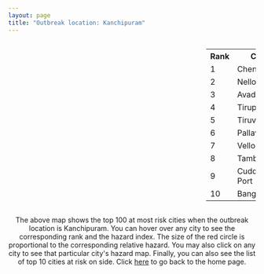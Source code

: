 ```yaml
---
layout: page
title: "Outbreak location: Kanchipuram"
---
```

<div style="width: 100%; overflow: auto;">
<div style="width: 75%; float: left;">
<div id="mapid">
<script src="https://buda-magenta.github.io/hazard_map/load_map.js"></script>

<script>
var marker_outbreak = L.marker([12.836393, 79.705330],{"autoPan": true}).addTo(map); marker_outbreak.bindTooltip("Kanchipuram").openTooltip();

var circle_1 = L.circle([13.083694, 80.270186], {"pane": "markerPane", "color": "red", "fill": true, "fillOpacity": 0.2, "fillRule": "evenodd", "lineCap": "round", "lineJoin": "round", "opacity": 1.0, "radius": 234639, "stroke": true, "weight": 3}).addTo(map);
circle_1.bindTooltip("Chennai<br>rank: 1<br>hazard index: 0.234640")
circle_1.bindPopup('<a href="https://buda-magenta.github.io/hazard_map/Chennai">Chennai</a>')

var circle_2 = L.circle([14.449372, 79.987376], {"pane": "markerPane", "color": "red", "fill": true, "fillOpacity": 0.2, "fillRule": "evenodd", "lineCap": "round", "lineJoin": "round", "opacity": 1.0, "radius": 25326, "stroke": true, "weight": 3}).addTo(map);
circle_2.bindTooltip("Nellore<br>rank: 2<br>hazard index: 0.025326")
circle_2.bindPopup('<a href="https://buda-magenta.github.io/hazard_map/Nellore">Nellore</a>')

var circle_3 = L.circle([13.125476, 80.094090], {"pane": "markerPane", "color": "red", "fill": true, "fillOpacity": 0.2, "fillRule": "evenodd", "lineCap": "round", "lineJoin": "round", "opacity": 1.0, "radius": 17278, "stroke": true, "weight": 3}).addTo(map);
circle_3.bindTooltip("Avadi<br>rank: 3<br>hazard index: 0.017278")
circle_3.bindPopup('<a href="https://buda-magenta.github.io/hazard_map/Avadi">Avadi</a>')

var circle_4 = L.circle([13.631637, 79.423171], {"pane": "markerPane", "color": "red", "fill": true, "fillOpacity": 0.2, "fillRule": "evenodd", "lineCap": "round", "lineJoin": "round", "opacity": 1.0, "radius": 14387, "stroke": true, "weight": 3}).addTo(map);
circle_4.bindTooltip("Tirupati<br>rank: 4<br>hazard index: 0.014388")
circle_4.bindPopup('<a href="https://buda-magenta.github.io/hazard_map/Tirupati">Tirupati</a>')

var circle_5 = L.circle([13.156387, 80.300528], {"pane": "markerPane", "color": "red", "fill": true, "fillOpacity": 0.2, "fillRule": "evenodd", "lineCap": "round", "lineJoin": "round", "opacity": 1.0, "radius": 12433, "stroke": true, "weight": 3}).addTo(map);
circle_5.bindTooltip("Tiruvottiyur<br>rank: 5<br>hazard index: 0.012434")
circle_5.bindPopup('<a href="https://buda-magenta.github.io/hazard_map/Tiruvottiyur">Tiruvottiyur</a>')

var circle_6 = L.circle([12.989816, 80.100987], {"pane": "markerPane", "color": "red", "fill": true, "fillOpacity": 0.2, "fillRule": "evenodd", "lineCap": "round", "lineJoin": "round", "opacity": 1.0, "radius": 10842, "stroke": true, "weight": 3}).addTo(map);
circle_6.bindTooltip("Pallavaram<br>rank: 6<br>hazard index: 0.010842")
circle_6.bindPopup('<a href="https://buda-magenta.github.io/hazard_map/Pallavaram">Pallavaram</a>')

var circle_7 = L.circle([12.794811, 79.000641], {"pane": "markerPane", "color": "red", "fill": true, "fillOpacity": 0.2, "fillRule": "evenodd", "lineCap": "round", "lineJoin": "round", "opacity": 1.0, "radius": 9318, "stroke": true, "weight": 3}).addTo(map);
circle_7.bindTooltip("Vellore<br>rank: 7<br>hazard index: 0.009318")
circle_7.bindPopup('<a href="https://buda-magenta.github.io/hazard_map/Vellore">Vellore</a>')

var circle_8 = L.circle([12.929903, 80.111823], {"pane": "markerPane", "color": "red", "fill": true, "fillOpacity": 0.2, "fillRule": "evenodd", "lineCap": "round", "lineJoin": "round", "opacity": 1.0, "radius": 8862, "stroke": true, "weight": 3}).addTo(map);
circle_8.bindTooltip("Tambaram<br>rank: 8<br>hazard index: 0.008862")
circle_8.bindPopup('<a href="https://buda-magenta.github.io/hazard_map/Tambaram">Tambaram</a>')

var circle_9 = L.circle([11.715950, 79.767053], {"pane": "markerPane", "color": "red", "fill": true, "fillOpacity": 0.2, "fillRule": "evenodd", "lineCap": "round", "lineJoin": "round", "opacity": 1.0, "radius": 8689, "stroke": true, "weight": 3}).addTo(map);
circle_9.bindTooltip("Cuddalore Port<br>rank: 9<br>hazard index: 0.008690")
circle_9.bindPopup('<a href="https://buda-magenta.github.io/hazard_map/Cuddalore_Port">Cuddalore Port</a>')

var circle_10 = L.circle([12.979120, 77.591300], {"pane": "markerPane", "color": "red", "fill": true, "fillOpacity": 0.2, "fillRule": "evenodd", "lineCap": "round", "lineJoin": "round", "opacity": 1.0, "radius": 7614, "stroke": true, "weight": 3}).addTo(map);
circle_10.bindTooltip("Bangalore<br>rank: 10<br>hazard index: 0.007615")
circle_10.bindPopup('<a href="https://buda-magenta.github.io/hazard_map/Bangalore">Bangalore</a>')

var circle_11 = L.circle([10.804973, 78.687030], {"pane": "markerPane", "color": "red", "fill": true, "fillOpacity": 0.2, "fillRule": "evenodd", "lineCap": "round", "lineJoin": "round", "opacity": 1.0, "radius": 5828, "stroke": true, "weight": 3}).addTo(map);
circle_11.bindTooltip("Tiruchirappalli<br>rank: 11<br>hazard index: 0.005829")
circle_11.bindPopup('<a href="https://buda-magenta.github.io/hazard_map/Tiruchirappalli">Tiruchirappalli</a>')

var circle_12 = L.circle([19.075990, 72.877393], {"pane": "markerPane", "color": "red", "fill": true, "fillOpacity": 0.2, "fillRule": "evenodd", "lineCap": "round", "lineJoin": "round", "opacity": 1.0, "radius": 4442, "stroke": true, "weight": 3}).addTo(map);
circle_12.bindTooltip("Mumbai<br>rank: 12<br>hazard index: 0.004443")
circle_12.bindPopup('<a href="https://buda-magenta.github.io/hazard_map/Mumbai">Mumbai</a>')

var circle_13 = L.circle([28.651718, 77.221939], {"pane": "markerPane", "color": "red", "fill": true, "fillOpacity": 0.2, "fillRule": "evenodd", "lineCap": "round", "lineJoin": "round", "opacity": 1.0, "radius": 4419, "stroke": true, "weight": 3}).addTo(map);
circle_13.bindTooltip("Delhi<br>rank: 13<br>hazard index: 0.004419")
circle_13.bindPopup('<a href="https://buda-magenta.github.io/hazard_map/Delhi">Delhi</a>')

var circle_14 = L.circle([11.001812, 76.962843], {"pane": "markerPane", "color": "red", "fill": true, "fillOpacity": 0.2, "fillRule": "evenodd", "lineCap": "round", "lineJoin": "round", "opacity": 1.0, "radius": 4196, "stroke": true, "weight": 3}).addTo(map);
circle_14.bindTooltip("Coimbatore<br>rank: 14<br>hazard index: 0.004197")
circle_14.bindPopup('<a href="https://buda-magenta.github.io/hazard_map/Coimbatore">Coimbatore</a>')

var circle_15 = L.circle([9.926115, 78.114098], {"pane": "markerPane", "color": "red", "fill": true, "fillOpacity": 0.2, "fillRule": "evenodd", "lineCap": "round", "lineJoin": "round", "opacity": 1.0, "radius": 4190, "stroke": true, "weight": 3}).addTo(map);
circle_15.bindTooltip("Madurai<br>rank: 15<br>hazard index: 0.004191")
circle_15.bindPopup('<a href="https://buda-magenta.github.io/hazard_map/Madurai">Madurai</a>')

var circle_16 = L.circle([12.955100, 78.269900], {"pane": "markerPane", "color": "red", "fill": true, "fillOpacity": 0.2, "fillRule": "evenodd", "lineCap": "round", "lineJoin": "round", "opacity": 1.0, "radius": 3928, "stroke": true, "weight": 3}).addTo(map);
circle_16.bindTooltip("Robertson Pet<br>rank: 16<br>hazard index: 0.003928")
circle_16.bindPopup('<a href="https://buda-magenta.github.io/hazard_map/Robertson_Pet">Robertson Pet</a>')

var circle_17 = L.circle([13.573260, 78.479146], {"pane": "markerPane", "color": "red", "fill": true, "fillOpacity": 0.2, "fillRule": "evenodd", "lineCap": "round", "lineJoin": "round", "opacity": 1.0, "radius": 3824, "stroke": true, "weight": 3}).addTo(map);
circle_17.bindTooltip("Madanapalle<br>rank: 17<br>hazard index: 0.003825")
circle_17.bindPopup('<a href="https://buda-magenta.github.io/hazard_map/Madanapalle">Madanapalle</a>')

var circle_18 = L.circle([13.137000, 78.133961], {"pane": "markerPane", "color": "red", "fill": true, "fillOpacity": 0.2, "fillRule": "evenodd", "lineCap": "round", "lineJoin": "round", "opacity": 1.0, "radius": 3719, "stroke": true, "weight": 3}).addTo(map);
circle_18.bindTooltip("Kolar<br>rank: 18<br>hazard index: 0.003720")
circle_18.bindPopup('<a href="https://buda-magenta.github.io/hazard_map/Kolar">Kolar</a>')

var circle_19 = L.circle([11.664300, 78.146000], {"pane": "markerPane", "color": "red", "fill": true, "fillOpacity": 0.2, "fillRule": "evenodd", "lineCap": "round", "lineJoin": "round", "opacity": 1.0, "radius": 3493, "stroke": true, "weight": 3}).addTo(map);
circle_19.bindTooltip("Salem<br>rank: 19<br>hazard index: 0.003494")
circle_19.bindPopup('<a href="https://buda-magenta.github.io/hazard_map/Salem">Salem</a>')

var circle_20 = L.circle([13.160105, 79.155551], {"pane": "markerPane", "color": "red", "fill": true, "fillOpacity": 0.2, "fillRule": "evenodd", "lineCap": "round", "lineJoin": "round", "opacity": 1.0, "radius": 3102, "stroke": true, "weight": 3}).addTo(map);
circle_20.bindTooltip("Chittoor<br>rank: 20<br>hazard index: 0.003102")
circle_20.bindPopup('<a href="https://buda-magenta.github.io/hazard_map/Chittoor">Chittoor</a>')

var circle_21 = L.circle([17.388786, 78.461065], {"pane": "markerPane", "color": "red", "fill": true, "fillOpacity": 0.2, "fillRule": "evenodd", "lineCap": "round", "lineJoin": "round", "opacity": 1.0, "radius": 3092, "stroke": true, "weight": 3}).addTo(map);
circle_21.bindTooltip("Hyderabad<br>rank: 21<br>hazard index: 0.003092")
circle_21.bindPopup('<a href="https://buda-magenta.github.io/hazard_map/Hyderabad">Hyderabad</a>')

var circle_22 = L.circle([12.227213, 79.070156], {"pane": "markerPane", "color": "red", "fill": true, "fillOpacity": 0.2, "fillRule": "evenodd", "lineCap": "round", "lineJoin": "round", "opacity": 1.0, "radius": 2576, "stroke": true, "weight": 3}).addTo(map);
circle_22.bindTooltip("Tiruvannamalai<br>rank: 22<br>hazard index: 0.002576")
circle_22.bindPopup('<a href="https://buda-magenta.github.io/hazard_map/Tiruvannamalai">Tiruvannamalai</a>')

var circle_23 = L.circle([12.792907, 78.699917], {"pane": "markerPane", "color": "red", "fill": true, "fillOpacity": 0.2, "fillRule": "evenodd", "lineCap": "round", "lineJoin": "round", "opacity": 1.0, "radius": 2328, "stroke": true, "weight": 3}).addTo(map);
circle_23.bindTooltip("Ambur<br>rank: 23<br>hazard index: 0.002328")
circle_23.bindPopup('<a href="https://buda-magenta.github.io/hazard_map/Ambur">Ambur</a>')

var circle_24 = L.circle([22.541418, 88.357691], {"pane": "markerPane", "color": "red", "fill": true, "fillOpacity": 0.2, "fillRule": "evenodd", "lineCap": "round", "lineJoin": "round", "opacity": 1.0, "radius": 2315, "stroke": true, "weight": 3}).addTo(map);
circle_24.bindTooltip("Kolkata<br>rank: 24<br>hazard index: 0.002316")
circle_24.bindPopup('<a href="https://buda-magenta.github.io/hazard_map/Kolkata">Kolkata</a>')

var circle_25 = L.circle([16.508759, 80.618510], {"pane": "markerPane", "color": "red", "fill": true, "fillOpacity": 0.2, "fillRule": "evenodd", "lineCap": "round", "lineJoin": "round", "opacity": 1.0, "radius": 1712, "stroke": true, "weight": 3}).addTo(map);
circle_25.bindTooltip("Vijayawada<br>rank: 25<br>hazard index: 0.001712")
circle_25.bindPopup('<a href="https://buda-magenta.github.io/hazard_map/Vijayawada">Vijayawada</a>')

var circle_26 = L.circle([18.521428, 73.854454], {"pane": "markerPane", "color": "red", "fill": true, "fillOpacity": 0.2, "fillRule": "evenodd", "lineCap": "round", "lineJoin": "round", "opacity": 1.0, "radius": 1685, "stroke": true, "weight": 3}).addTo(map);
circle_26.bindTooltip("Pune<br>rank: 26<br>hazard index: 0.001686")
circle_26.bindPopup('<a href="https://buda-magenta.github.io/hazard_map/Pune">Pune</a>')

var circle_27 = L.circle([8.576971, 77.050125], {"pane": "markerPane", "color": "red", "fill": true, "fillOpacity": 0.2, "fillRule": "evenodd", "lineCap": "round", "lineJoin": "round", "opacity": 1.0, "radius": 1112, "stroke": true, "weight": 3}).addTo(map);
circle_27.bindTooltip("Thiruvananthapuram<br>rank: 27<br>hazard index: 0.001112")
circle_27.bindPopup('<a href="https://buda-magenta.github.io/hazard_map/Thiruvananthapuram">Thiruvananthapuram</a>')

var circle_28 = L.circle([11.101781, 77.345192], {"pane": "markerPane", "color": "red", "fill": true, "fillOpacity": 0.2, "fillRule": "evenodd", "lineCap": "round", "lineJoin": "round", "opacity": 1.0, "radius": 1100, "stroke": true, "weight": 3}).addTo(map);
circle_28.bindTooltip("Tiruppur<br>rank: 28<br>hazard index: 0.001100")
circle_28.bindPopup('<a href="https://buda-magenta.github.io/hazard_map/Tiruppur">Tiruppur</a>')

var circle_29 = L.circle([17.723128, 83.301284], {"pane": "markerPane", "color": "red", "fill": true, "fillOpacity": 0.2, "fillRule": "evenodd", "lineCap": "round", "lineJoin": "round", "opacity": 1.0, "radius": 1010, "stroke": true, "weight": 3}).addTo(map);
circle_29.bindTooltip("Visakhapatnam<br>rank: 29<br>hazard index: 0.001010")
circle_29.bindPopup('<a href="https://buda-magenta.github.io/hazard_map/Visakhapatnam">Visakhapatnam</a>')

var circle_30 = L.circle([23.021624, 72.579707], {"pane": "markerPane", "color": "red", "fill": true, "fillOpacity": 0.2, "fillRule": "evenodd", "lineCap": "round", "lineJoin": "round", "opacity": 1.0, "radius": 943, "stroke": true, "weight": 3}).addTo(map);
circle_30.bindTooltip("Ahmedabad<br>rank: 30<br>hazard index: 0.000944")
circle_30.bindPopup('<a href="https://buda-magenta.github.io/hazard_map/Ahmedabad">Ahmedabad</a>')

var circle_31 = L.circle([9.931308, 76.267414], {"pane": "markerPane", "color": "red", "fill": true, "fillOpacity": 0.2, "fillRule": "evenodd", "lineCap": "round", "lineJoin": "round", "opacity": 1.0, "radius": 881, "stroke": true, "weight": 3}).addTo(map);
circle_31.bindTooltip("Kochi<br>rank: 31<br>hazard index: 0.000881")
circle_31.bindPopup('<a href="https://buda-magenta.github.io/hazard_map/Kochi">Kochi</a>')

var circle_32 = L.circle([14.475294, 78.821686], {"pane": "markerPane", "color": "red", "fill": true, "fillOpacity": 0.2, "fillRule": "evenodd", "lineCap": "round", "lineJoin": "round", "opacity": 1.0, "radius": 850, "stroke": true, "weight": 3}).addTo(map);
circle_32.bindTooltip("Kadapa<br>rank: 32<br>hazard index: 0.000851")
circle_32.bindPopup('<a href="https://buda-magenta.github.io/hazard_map/Kadapa">Kadapa</a>')

var circle_33 = L.circle([11.664535, 92.739045], {"pane": "markerPane", "color": "red", "fill": true, "fillOpacity": 0.2, "fillRule": "evenodd", "lineCap": "round", "lineJoin": "round", "opacity": 1.0, "radius": 827, "stroke": true, "weight": 3}).addTo(map);
circle_33.bindTooltip("Port Blair<br>rank: 33<br>hazard index: 0.000827")
circle_33.bindPopup('<a href="https://buda-magenta.github.io/hazard_map/Port_Blair">Port Blair</a>')

var circle_34 = L.circle([10.915649, 79.806949], {"pane": "markerPane", "color": "red", "fill": true, "fillOpacity": 0.2, "fillRule": "evenodd", "lineCap": "round", "lineJoin": "round", "opacity": 1.0, "radius": 825, "stroke": true, "weight": 3}).addTo(map);
circle_34.bindTooltip("Pondicherry<br>rank: 34<br>hazard index: 0.000826")
circle_34.bindPopup('<a href="https://buda-magenta.github.io/hazard_map/Pondicherry">Pondicherry</a>')

var circle_35 = L.circle([10.786027, 79.138150], {"pane": "markerPane", "color": "red", "fill": true, "fillOpacity": 0.2, "fillRule": "evenodd", "lineCap": "round", "lineJoin": "round", "opacity": 1.0, "radius": 824, "stroke": true, "weight": 3}).addTo(map);
circle_35.bindTooltip("Thanjavur<br>rank: 35<br>hazard index: 0.000825")
circle_35.bindPopup('<a href="https://buda-magenta.github.io/hazard_map/Thanjavur">Thanjavur</a>')

var circle_36 = L.circle([10.330330, 78.067398], {"pane": "markerPane", "color": "red", "fill": true, "fillOpacity": 0.2, "fillRule": "evenodd", "lineCap": "round", "lineJoin": "round", "opacity": 1.0, "radius": 702, "stroke": true, "weight": 3}).addTo(map);
circle_36.bindTooltip("Dindigul<br>rank: 36<br>hazard index: 0.000702")
circle_36.bindPopup('<a href="https://buda-magenta.github.io/hazard_map/Dindigul">Dindigul</a>')

var circle_37 = L.circle([10.805628, 79.824660], {"pane": "markerPane", "color": "red", "fill": true, "fillOpacity": 0.2, "fillRule": "evenodd", "lineCap": "round", "lineJoin": "round", "opacity": 1.0, "radius": 635, "stroke": true, "weight": 3}).addTo(map);
circle_37.bindTooltip("Nagapattinam<br>rank: 37<br>hazard index: 0.000636")
circle_37.bindPopup('<a href="https://buda-magenta.github.io/hazard_map/Nagapattinam">Nagapattinam</a>')

var circle_38 = L.circle([20.266777, 85.843559], {"pane": "markerPane", "color": "red", "fill": true, "fillOpacity": 0.2, "fillRule": "evenodd", "lineCap": "round", "lineJoin": "round", "opacity": 1.0, "radius": 613, "stroke": true, "weight": 3}).addTo(map);
circle_38.bindTooltip("Bhubaneswar<br>rank: 38<br>hazard index: 0.000613")
circle_38.bindPopup('<a href="https://buda-magenta.github.io/hazard_map/Bhubaneswar">Bhubaneswar</a>')

var circle_39 = L.circle([8.701220, 77.579269], {"pane": "markerPane", "color": "red", "fill": true, "fillOpacity": 0.2, "fillRule": "evenodd", "lineCap": "round", "lineJoin": "round", "opacity": 1.0, "radius": 612, "stroke": true, "weight": 3}).addTo(map);
circle_39.bindTooltip("Tirunelveli<br>rank: 39<br>hazard index: 0.000613")
circle_39.bindPopup('<a href="https://buda-magenta.github.io/hazard_map/Tirunelveli">Tirunelveli</a>')

var circle_40 = L.circle([25.531031, 78.652689], {"pane": "markerPane", "color": "red", "fill": true, "fillOpacity": 0.2, "fillRule": "evenodd", "lineCap": "round", "lineJoin": "round", "opacity": 1.0, "radius": 532, "stroke": true, "weight": 3}).addTo(map);
circle_40.bindTooltip("Jhansi<br>rank: 40<br>hazard index: 0.000532")
circle_40.bindPopup('<a href="https://buda-magenta.github.io/hazard_map/Jhansi">Jhansi</a>')

var circle_41 = L.circle([11.369204, 77.676627], {"pane": "markerPane", "color": "red", "fill": true, "fillOpacity": 0.2, "fillRule": "evenodd", "lineCap": "round", "lineJoin": "round", "opacity": 1.0, "radius": 514, "stroke": true, "weight": 3}).addTo(map);
circle_41.bindTooltip("Erode<br>rank: 41<br>hazard index: 0.000514")
circle_41.bindPopup('<a href="https://buda-magenta.github.io/hazard_map/Erode">Erode</a>')

var circle_42 = L.circle([21.149813, 79.082056], {"pane": "markerPane", "color": "red", "fill": true, "fillOpacity": 0.2, "fillRule": "evenodd", "lineCap": "round", "lineJoin": "round", "opacity": 1.0, "radius": 457, "stroke": true, "weight": 3}).addTo(map);
circle_42.bindTooltip("Nagpur<br>rank: 42<br>hazard index: 0.000457")
circle_42.bindPopup('<a href="https://buda-magenta.github.io/hazard_map/Nagpur">Nagpur</a>')

var circle_43 = L.circle([26.180598, 91.753943], {"pane": "markerPane", "color": "red", "fill": true, "fillOpacity": 0.2, "fillRule": "evenodd", "lineCap": "round", "lineJoin": "round", "opacity": 1.0, "radius": 434, "stroke": true, "weight": 3}).addTo(map);
circle_43.bindTooltip("Guwahati<br>rank: 43<br>hazard index: 0.000435")
circle_43.bindPopup('<a href="https://buda-magenta.github.io/hazard_map/Guwahati">Guwahati</a>')

var circle_44 = L.circle([12.869810, 74.843008], {"pane": "markerPane", "color": "red", "fill": true, "fillOpacity": 0.2, "fillRule": "evenodd", "lineCap": "round", "lineJoin": "round", "opacity": 1.0, "radius": 417, "stroke": true, "weight": 3}).addTo(map);
circle_44.bindTooltip("Mangalore<br>rank: 44<br>hazard index: 0.000418")
circle_44.bindPopup('<a href="https://buda-magenta.github.io/hazard_map/Mangalore">Mangalore</a>')

var circle_45 = L.circle([16.291519, 80.454159], {"pane": "markerPane", "color": "red", "fill": true, "fillOpacity": 0.2, "fillRule": "evenodd", "lineCap": "round", "lineJoin": "round", "opacity": 1.0, "radius": 406, "stroke": true, "weight": 3}).addTo(map);
circle_45.bindTooltip("Guntur<br>rank: 45<br>hazard index: 0.000407")
circle_45.bindPopup('<a href="https://buda-magenta.github.io/hazard_map/Guntur">Guntur</a>')

var circle_46 = L.circle([10.964555, 79.371730], {"pane": "markerPane", "color": "red", "fill": true, "fillOpacity": 0.2, "fillRule": "evenodd", "lineCap": "round", "lineJoin": "round", "opacity": 1.0, "radius": 403, "stroke": true, "weight": 3}).addTo(map);
circle_46.bindTooltip("Kumbakonam<br>rank: 46<br>hazard index: 0.000404")
circle_46.bindPopup('<a href="https://buda-magenta.github.io/hazard_map/Kumbakonam">Kumbakonam</a>')

var circle_47 = L.circle([11.258608, 75.778874], {"pane": "markerPane", "color": "red", "fill": true, "fillOpacity": 0.2, "fillRule": "evenodd", "lineCap": "round", "lineJoin": "round", "opacity": 1.0, "radius": 394, "stroke": true, "weight": 3}).addTo(map);
circle_47.bindTooltip("Kozhikode<br>rank: 47<br>hazard index: 0.000395")
circle_47.bindPopup('<a href="https://buda-magenta.github.io/hazard_map/Kozhikode">Kozhikode</a>')

var circle_48 = L.circle([8.887951, 76.595501], {"pane": "markerPane", "color": "red", "fill": true, "fillOpacity": 0.2, "fillRule": "evenodd", "lineCap": "round", "lineJoin": "round", "opacity": 1.0, "radius": 377, "stroke": true, "weight": 3}).addTo(map);
circle_48.bindTooltip("Kollam<br>rank: 48<br>hazard index: 0.000378")
circle_48.bindPopup('<a href="https://buda-magenta.github.io/hazard_map/Kollam">Kollam</a>')

var circle_49 = L.circle([10.525626, 76.213254], {"pane": "markerPane", "color": "red", "fill": true, "fillOpacity": 0.2, "fillRule": "evenodd", "lineCap": "round", "lineJoin": "round", "opacity": 1.0, "radius": 377, "stroke": true, "weight": 3}).addTo(map);
circle_49.bindTooltip("Thrissur<br>rank: 49<br>hazard index: 0.000377")
circle_49.bindPopup('<a href="https://buda-magenta.github.io/hazard_map/Thrissur">Thrissur</a>')

var circle_50 = L.circle([15.507555, 80.060800], {"pane": "markerPane", "color": "red", "fill": true, "fillOpacity": 0.2, "fillRule": "evenodd", "lineCap": "round", "lineJoin": "round", "opacity": 1.0, "radius": 375, "stroke": true, "weight": 3}).addTo(map);
circle_50.bindTooltip("Ongole<br>rank: 50<br>hazard index: 0.000376")
circle_50.bindPopup('<a href="https://buda-magenta.github.io/hazard_map/Ongole">Ongole</a>')

var circle_51 = L.circle([15.398403, 73.812918], {"pane": "markerPane", "color": "red", "fill": true, "fillOpacity": 0.2, "fillRule": "evenodd", "lineCap": "round", "lineJoin": "round", "opacity": 1.0, "radius": 375, "stroke": true, "weight": 3}).addTo(map);
circle_51.bindTooltip("Vasco Da Gama<br>rank: 51<br>hazard index: 0.000375")
circle_51.bindPopup('<a href="https://buda-magenta.github.io/hazard_map/Vasco_Da_Gama">Vasco Da Gama</a>')

var circle_52 = L.circle([12.305183, 76.655361], {"pane": "markerPane", "color": "red", "fill": true, "fillOpacity": 0.2, "fillRule": "evenodd", "lineCap": "round", "lineJoin": "round", "opacity": 1.0, "radius": 357, "stroke": true, "weight": 3}).addTo(map);
circle_52.bindTooltip("Mysore<br>rank: 52<br>hazard index: 0.000358")
circle_52.bindPopup('<a href="https://buda-magenta.github.io/hazard_map/Mysore">Mysore</a>')

var circle_53 = L.circle([26.915458, 75.818982], {"pane": "markerPane", "color": "red", "fill": true, "fillOpacity": 0.2, "fillRule": "evenodd", "lineCap": "round", "lineJoin": "round", "opacity": 1.0, "radius": 350, "stroke": true, "weight": 3}).addTo(map);
circle_53.bindTooltip("Jaipur<br>rank: 53<br>hazard index: 0.000351")
circle_53.bindPopup('<a href="https://buda-magenta.github.io/hazard_map/Jaipur">Jaipur</a>')

var circle_54 = L.circle([17.005045, 81.780473], {"pane": "markerPane", "color": "red", "fill": true, "fillOpacity": 0.2, "fillRule": "evenodd", "lineCap": "round", "lineJoin": "round", "opacity": 1.0, "radius": 322, "stroke": true, "weight": 3}).addTo(map);
circle_54.bindTooltip("Rajahmundry<br>rank: 54<br>hazard index: 0.000322")
circle_54.bindPopup('<a href="https://buda-magenta.github.io/hazard_map/Rajahmundry">Rajahmundry</a>')

var circle_55 = L.circle([8.188047, 77.429049], {"pane": "markerPane", "color": "red", "fill": true, "fillOpacity": 0.2, "fillRule": "evenodd", "lineCap": "round", "lineJoin": "round", "opacity": 1.0, "radius": 284, "stroke": true, "weight": 3}).addTo(map);
circle_55.bindTooltip("Nagercoil<br>rank: 55<br>hazard index: 0.000285")
circle_55.bindPopup('<a href="https://buda-magenta.github.io/hazard_map/Nagercoil">Nagercoil</a>')

var circle_56 = L.circle([14.422347, 77.720069], {"pane": "markerPane", "color": "red", "fill": true, "fillOpacity": 0.2, "fillRule": "evenodd", "lineCap": "round", "lineJoin": "round", "opacity": 1.0, "radius": 273, "stroke": true, "weight": 3}).addTo(map);
circle_56.bindTooltip("Dharmavaram<br>rank: 56<br>hazard index: 0.000273")
circle_56.bindPopup('<a href="https://buda-magenta.github.io/hazard_map/Dharmavaram">Dharmavaram</a>')

var circle_57 = L.circle([10.787898, 76.474087], {"pane": "markerPane", "color": "red", "fill": true, "fillOpacity": 0.2, "fillRule": "evenodd", "lineCap": "round", "lineJoin": "round", "opacity": 1.0, "radius": 265, "stroke": true, "weight": 3}).addTo(map);
circle_57.bindTooltip("Palakkad<br>rank: 57<br>hazard index: 0.000265")
circle_57.bindPopup('<a href="https://buda-magenta.github.io/hazard_map/Palakkad">Palakkad</a>')

var circle_58 = L.circle([19.194329, 72.970178], {"pane": "markerPane", "color": "red", "fill": true, "fillOpacity": 0.2, "fillRule": "evenodd", "lineCap": "round", "lineJoin": "round", "opacity": 1.0, "radius": 248, "stroke": true, "weight": 3}).addTo(map);
circle_58.bindTooltip("Thane<br>rank: 58<br>hazard index: 0.000248")
circle_58.bindPopup('<a href="https://buda-magenta.github.io/hazard_map/Thane">Thane</a>')

var circle_59 = L.circle([8.805260, 78.145274], {"pane": "markerPane", "color": "red", "fill": true, "fillOpacity": 0.2, "fillRule": "evenodd", "lineCap": "round", "lineJoin": "round", "opacity": 1.0, "radius": 237, "stroke": true, "weight": 3}).addTo(map);
circle_59.bindTooltip("Thoothukudi<br>rank: 59<br>hazard index: 0.000237")
circle_59.bindPopup('<a href="https://buda-magenta.github.io/hazard_map/Thoothukudi">Thoothukudi</a>')

var circle_60 = L.circle([10.500000, 78.833333], {"pane": "markerPane", "color": "red", "fill": true, "fillOpacity": 0.2, "fillRule": "evenodd", "lineCap": "round", "lineJoin": "round", "opacity": 1.0, "radius": 222, "stroke": true, "weight": 3}).addTo(map);
circle_60.bindTooltip("Pudukkottai<br>rank: 60<br>hazard index: 0.000222")
circle_60.bindPopup('<a href="https://buda-magenta.github.io/hazard_map/Pudukkottai">Pudukkottai</a>')

var circle_61 = L.circle([23.258486, 77.401989], {"pane": "markerPane", "color": "red", "fill": true, "fillOpacity": 0.2, "fillRule": "evenodd", "lineCap": "round", "lineJoin": "round", "opacity": 1.0, "radius": 219, "stroke": true, "weight": 3}).addTo(map);
circle_61.bindTooltip("Bhopal<br>rank: 61<br>hazard index: 0.000219")
circle_61.bindPopup('<a href="https://buda-magenta.github.io/hazard_map/Bhopal">Bhopal</a>')

var circle_62 = L.circle([21.170200, 72.831100], {"pane": "markerPane", "color": "red", "fill": true, "fillOpacity": 0.2, "fillRule": "evenodd", "lineCap": "round", "lineJoin": "round", "opacity": 1.0, "radius": 216, "stroke": true, "weight": 3}).addTo(map);
circle_62.bindTooltip("Surat<br>rank: 62<br>hazard index: 0.000217")
circle_62.bindPopup('<a href="https://buda-magenta.github.io/hazard_map/Surat">Surat</a>')

var circle_63 = L.circle([10.044512, 78.743363], {"pane": "markerPane", "color": "red", "fill": true, "fillOpacity": 0.2, "fillRule": "evenodd", "lineCap": "round", "lineJoin": "round", "opacity": 1.0, "radius": 202, "stroke": true, "weight": 3}).addTo(map);
circle_63.bindTooltip("Karaikkudi<br>rank: 63<br>hazard index: 0.000203")
circle_63.bindPopup('<a href="https://buda-magenta.github.io/hazard_map/Karaikkudi">Karaikkudi</a>')

var circle_64 = L.circle([13.340077, 77.100621], {"pane": "markerPane", "color": "red", "fill": true, "fillOpacity": 0.2, "fillRule": "evenodd", "lineCap": "round", "lineJoin": "round", "opacity": 1.0, "radius": 194, "stroke": true, "weight": 3}).addTo(map);
circle_64.bindTooltip("Tumkur<br>rank: 64<br>hazard index: 0.000195")
circle_64.bindPopup('<a href="https://buda-magenta.github.io/hazard_map/Tumkur">Tumkur</a>')

var circle_65 = L.circle([15.475377, 78.478558], {"pane": "markerPane", "color": "red", "fill": true, "fillOpacity": 0.2, "fillRule": "evenodd", "lineCap": "round", "lineJoin": "round", "opacity": 1.0, "radius": 187, "stroke": true, "weight": 3}).addTo(map);
circle_65.bindTooltip("Nandyal<br>rank: 65<br>hazard index: 0.000187")
circle_65.bindPopup('<a href="https://buda-magenta.github.io/hazard_map/Nandyal">Nandyal</a>')

var circle_66 = L.circle([16.237773, 80.646422], {"pane": "markerPane", "color": "red", "fill": true, "fillOpacity": 0.2, "fillRule": "evenodd", "lineCap": "round", "lineJoin": "round", "opacity": 1.0, "radius": 185, "stroke": true, "weight": 3}).addTo(map);
circle_66.bindTooltip("Tenali<br>rank: 66<br>hazard index: 0.000186")
circle_66.bindPopup('<a href="https://buda-magenta.github.io/hazard_map/Tenali">Tenali</a>')

var circle_67 = L.circle([16.094950, 80.165878], {"pane": "markerPane", "color": "red", "fill": true, "fillOpacity": 0.2, "fillRule": "evenodd", "lineCap": "round", "lineJoin": "round", "opacity": 1.0, "radius": 181, "stroke": true, "weight": 3}).addTo(map);
circle_67.bindTooltip("Chilakaluripet<br>rank: 67<br>hazard index: 0.000182")
circle_67.bindPopup('<a href="https://buda-magenta.github.io/hazard_map/Chilakaluripet">Chilakaluripet</a>')

var circle_68 = L.circle([16.943739, 82.235061], {"pane": "markerPane", "color": "red", "fill": true, "fillOpacity": 0.2, "fillRule": "evenodd", "lineCap": "round", "lineJoin": "round", "opacity": 1.0, "radius": 179, "stroke": true, "weight": 3}).addTo(map);
circle_68.bindTooltip("Kakinada<br>rank: 68<br>hazard index: 0.000180")
circle_68.bindPopup('<a href="https://buda-magenta.github.io/hazard_map/Kakinada">Kakinada</a>')

var circle_69 = L.circle([17.980609, 79.598212], {"pane": "markerPane", "color": "red", "fill": true, "fillOpacity": 0.2, "fillRule": "evenodd", "lineCap": "round", "lineJoin": "round", "opacity": 1.0, "radius": 166, "stroke": true, "weight": 3}).addTo(map);
circle_69.bindTooltip("Warangal<br>rank: 69<br>hazard index: 0.000166")
circle_69.bindPopup('<a href="https://buda-magenta.github.io/hazard_map/Warangal">Warangal</a>')

var circle_70 = L.circle([22.720362, 75.868200], {"pane": "markerPane", "color": "red", "fill": true, "fillOpacity": 0.2, "fillRule": "evenodd", "lineCap": "round", "lineJoin": "round", "opacity": 1.0, "radius": 154, "stroke": true, "weight": 3}).addTo(map);
circle_70.bindTooltip("Indore<br>rank: 70<br>hazard index: 0.000155")
circle_70.bindPopup('<a href="https://buda-magenta.github.io/hazard_map/Indore">Indore</a>')

var circle_71 = L.circle([14.752266, 78.548552], {"pane": "markerPane", "color": "red", "fill": true, "fillOpacity": 0.2, "fillRule": "evenodd", "lineCap": "round", "lineJoin": "round", "opacity": 1.0, "radius": 154, "stroke": true, "weight": 3}).addTo(map);
circle_71.bindTooltip("Proddatur<br>rank: 71<br>hazard index: 0.000154")
circle_71.bindPopup('<a href="https://buda-magenta.github.io/hazard_map/Proddatur">Proddatur</a>')

var circle_72 = L.circle([26.838100, 80.934600], {"pane": "markerPane", "color": "red", "fill": true, "fillOpacity": 0.2, "fillRule": "evenodd", "lineCap": "round", "lineJoin": "round", "opacity": 1.0, "radius": 151, "stroke": true, "weight": 3}).addTo(map);
circle_72.bindTooltip("Lucknow<br>rank: 72<br>hazard index: 0.000152")
circle_72.bindPopup('<a href="https://buda-magenta.github.io/hazard_map/Lucknow">Lucknow</a>')

var circle_73 = L.circle([9.403158, 77.518264], {"pane": "markerPane", "color": "red", "fill": true, "fillOpacity": 0.2, "fillRule": "evenodd", "lineCap": "round", "lineJoin": "round", "opacity": 1.0, "radius": 140, "stroke": true, "weight": 3}).addTo(map);
circle_73.bindTooltip("Rajapalayam<br>rank: 73<br>hazard index: 0.000141")
circle_73.bindPopup('<a href="https://buda-magenta.github.io/hazard_map/Rajapalayam">Rajapalayam</a>')

var circle_74 = L.circle([20.468600, 85.879200], {"pane": "markerPane", "color": "red", "fill": true, "fillOpacity": 0.2, "fillRule": "evenodd", "lineCap": "round", "lineJoin": "round", "opacity": 1.0, "radius": 136, "stroke": true, "weight": 3}).addTo(map);
circle_74.bindTooltip("Cuttack<br>rank: 74<br>hazard index: 0.000137")
circle_74.bindPopup('<a href="https://buda-magenta.github.io/hazard_map/Cuttack">Cuttack</a>')

var circle_75 = L.circle([9.500665, 76.412414], {"pane": "markerPane", "color": "red", "fill": true, "fillOpacity": 0.2, "fillRule": "evenodd", "lineCap": "round", "lineJoin": "round", "opacity": 1.0, "radius": 136, "stroke": true, "weight": 3}).addTo(map);
circle_75.bindTooltip("Alappuzha<br>rank: 75<br>hazard index: 0.000136")
circle_75.bindPopup('<a href="https://buda-magenta.github.io/hazard_map/Alappuzha">Alappuzha</a>')

var circle_76 = L.circle([25.609324, 85.123525], {"pane": "markerPane", "color": "red", "fill": true, "fillOpacity": 0.2, "fillRule": "evenodd", "lineCap": "round", "lineJoin": "round", "opacity": 1.0, "radius": 123, "stroke": true, "weight": 3}).addTo(map);
circle_76.bindTooltip("Patna<br>rank: 76<br>hazard index: 0.000124")
circle_76.bindPopup('<a href="https://buda-magenta.github.io/hazard_map/Patna">Patna</a>')

var circle_77 = L.circle([17.849907, 75.276320], {"pane": "markerPane", "color": "red", "fill": true, "fillOpacity": 0.2, "fillRule": "evenodd", "lineCap": "round", "lineJoin": "round", "opacity": 1.0, "radius": 118, "stroke": true, "weight": 3}).addTo(map);
circle_77.bindTooltip("Solapur<br>rank: 77<br>hazard index: 0.000118")
circle_77.bindPopup('<a href="https://buda-magenta.github.io/hazard_map/Solapur">Solapur</a>')

var circle_78 = L.circle([16.676135, 81.170868], {"pane": "markerPane", "color": "red", "fill": true, "fillOpacity": 0.2, "fillRule": "evenodd", "lineCap": "round", "lineJoin": "round", "opacity": 1.0, "radius": 113, "stroke": true, "weight": 3}).addTo(map);
circle_78.bindTooltip("Eluru<br>rank: 78<br>hazard index: 0.000114")
circle_78.bindPopup('<a href="https://buda-magenta.github.io/hazard_map/Eluru">Eluru</a>')

var circle_79 = L.circle([27.175255, 78.009816], {"pane": "markerPane", "color": "red", "fill": true, "fillOpacity": 0.2, "fillRule": "evenodd", "lineCap": "round", "lineJoin": "round", "opacity": 1.0, "radius": 109, "stroke": true, "weight": 3}).addTo(map);
circle_79.bindTooltip("Agra<br>rank: 79<br>hazard index: 0.000110")
circle_79.bindPopup('<a href="https://buda-magenta.github.io/hazard_map/Agra">Agra</a>')

var circle_80 = L.circle([25.335649, 83.007629], {"pane": "markerPane", "color": "red", "fill": true, "fillOpacity": 0.2, "fillRule": "evenodd", "lineCap": "round", "lineJoin": "round", "opacity": 1.0, "radius": 98, "stroke": true, "weight": 3}).addTo(map);
circle_80.bindTooltip("Varanasi<br>rank: 80<br>hazard index: 0.000099")
circle_80.bindPopup('<a href="https://buda-magenta.github.io/hazard_map/Varanasi">Varanasi</a>')

var circle_81 = L.circle([16.432998, 80.993715], {"pane": "markerPane", "color": "red", "fill": true, "fillOpacity": 0.2, "fillRule": "evenodd", "lineCap": "round", "lineJoin": "round", "opacity": 1.0, "radius": 96, "stroke": true, "weight": 3}).addTo(map);
circle_81.bindTooltip("Gudivada<br>rank: 81<br>hazard index: 0.000097")
circle_81.bindPopup('<a href="https://buda-magenta.github.io/hazard_map/Gudivada">Gudivada</a>')

var circle_82 = L.circle([14.654623, 77.556260], {"pane": "markerPane", "color": "red", "fill": true, "fillOpacity": 0.2, "fillRule": "evenodd", "lineCap": "round", "lineJoin": "round", "opacity": 1.0, "radius": 96, "stroke": true, "weight": 3}).addTo(map);
circle_82.bindTooltip("Anantapur<br>rank: 82<br>hazard index: 0.000097")
circle_82.bindPopup('<a href="https://buda-magenta.github.io/hazard_map/Anantapur">Anantapur</a>')

var circle_83 = L.circle([23.831238, 91.282382], {"pane": "markerPane", "color": "red", "fill": true, "fillOpacity": 0.2, "fillRule": "evenodd", "lineCap": "round", "lineJoin": "round", "opacity": 1.0, "radius": 91, "stroke": true, "weight": 3}).addTo(map);
circle_83.bindTooltip("Agartala<br>rank: 83<br>hazard index: 0.000091")
circle_83.bindPopup('<a href="https://buda-magenta.github.io/hazard_map/Agartala">Agartala</a>')

var circle_84 = L.circle([22.297314, 73.194257], {"pane": "markerPane", "color": "red", "fill": true, "fillOpacity": 0.2, "fillRule": "evenodd", "lineCap": "round", "lineJoin": "round", "opacity": 1.0, "radius": 85, "stroke": true, "weight": 3}).addTo(map);
circle_84.bindTooltip("Vadodara<br>rank: 84<br>hazard index: 0.000085")
circle_84.bindPopup('<a href="https://buda-magenta.github.io/hazard_map/Vadodara">Vadodara</a>')

var circle_85 = L.circle([26.460914, 80.321759], {"pane": "markerPane", "color": "red", "fill": true, "fillOpacity": 0.2, "fillRule": "evenodd", "lineCap": "round", "lineJoin": "round", "opacity": 1.0, "radius": 84, "stroke": true, "weight": 3}).addTo(map);
circle_85.bindTooltip("Kanpur<br>rank: 85<br>hazard index: 0.000084")
circle_85.bindPopup('<a href="https://buda-magenta.github.io/hazard_map/Kanpur">Kanpur</a>')

var circle_86 = L.circle([10.346837, 78.654771], {"pane": "markerPane", "color": "red", "fill": true, "fillOpacity": 0.2, "fillRule": "evenodd", "lineCap": "round", "lineJoin": "round", "opacity": 1.0, "radius": 79, "stroke": true, "weight": 3}).addTo(map);
circle_86.bindTooltip("Neiveli<br>rank: 86<br>hazard index: 0.000079")
circle_86.bindPopup('<a href="https://buda-magenta.github.io/hazard_map/Neiveli">Neiveli</a>')

var circle_87 = L.circle([26.203725, 78.157363], {"pane": "markerPane", "color": "red", "fill": true, "fillOpacity": 0.2, "fillRule": "evenodd", "lineCap": "round", "lineJoin": "round", "opacity": 1.0, "radius": 78, "stroke": true, "weight": 3}).addTo(map);
circle_87.bindTooltip("Gwalior<br>rank: 87<br>hazard index: 0.000079")
circle_87.bindPopup('<a href="https://buda-magenta.github.io/hazard_map/Gwalior">Gwalior</a>')

var circle_88 = L.circle([24.578721, 73.686257], {"pane": "markerPane", "color": "red", "fill": true, "fillOpacity": 0.2, "fillRule": "evenodd", "lineCap": "round", "lineJoin": "round", "opacity": 1.0, "radius": 76, "stroke": true, "weight": 3}).addTo(map);
circle_88.bindTooltip("Udaipur<br>rank: 88<br>hazard index: 0.000077")
circle_88.bindPopup('<a href="https://buda-magenta.github.io/hazard_map/Udaipur">Udaipur</a>')

var circle_89 = L.circle([23.795281, 86.430964], {"pane": "markerPane", "color": "red", "fill": true, "fillOpacity": 0.2, "fillRule": "evenodd", "lineCap": "round", "lineJoin": "round", "opacity": 1.0, "radius": 76, "stroke": true, "weight": 3}).addTo(map);
circle_89.bindTooltip("Dhanbad<br>rank: 89<br>hazard index: 0.000076")
circle_89.bindPopup('<a href="https://buda-magenta.github.io/hazard_map/Dhanbad">Dhanbad</a>')

var circle_90 = L.circle([16.238924, 80.047288], {"pane": "markerPane", "color": "red", "fill": true, "fillOpacity": 0.2, "fillRule": "evenodd", "lineCap": "round", "lineJoin": "round", "opacity": 1.0, "radius": 75, "stroke": true, "weight": 3}).addTo(map);
circle_90.bindTooltip("Narasaraopet<br>rank: 90<br>hazard index: 0.000075")
circle_90.bindPopup('<a href="https://buda-magenta.github.io/hazard_map/Narasaraopet">Narasaraopet</a>')

var circle_91 = L.circle([23.370035, 85.325013], {"pane": "markerPane", "color": "red", "fill": true, "fillOpacity": 0.2, "fillRule": "evenodd", "lineCap": "round", "lineJoin": "round", "opacity": 1.0, "radius": 72, "stroke": true, "weight": 3}).addTo(map);
circle_91.bindTooltip("Ranchi<br>rank: 91<br>hazard index: 0.000072")
circle_91.bindPopup('<a href="https://buda-magenta.github.io/hazard_map/Ranchi">Ranchi</a>')

var circle_92 = L.circle([16.181939, 81.135130], {"pane": "markerPane", "color": "red", "fill": true, "fillOpacity": 0.2, "fillRule": "evenodd", "lineCap": "round", "lineJoin": "round", "opacity": 1.0, "radius": 71, "stroke": true, "weight": 3}).addTo(map);
circle_92.bindTooltip("Machilipatnam<br>rank: 92<br>hazard index: 0.000072")
circle_92.bindPopup('<a href="https://buda-magenta.github.io/hazard_map/Machilipatnam">Machilipatnam</a>')

var circle_93 = L.circle([19.807608, 85.825254], {"pane": "markerPane", "color": "red", "fill": true, "fillOpacity": 0.2, "fillRule": "evenodd", "lineCap": "round", "lineJoin": "round", "opacity": 1.0, "radius": 70, "stroke": true, "weight": 3}).addTo(map);
circle_93.bindTooltip("Puri<br>rank: 93<br>hazard index: 0.000071")
circle_93.bindPopup('<a href="https://buda-magenta.github.io/hazard_map/Puri">Puri</a>')

var circle_94 = L.circle([15.143395, 76.919388], {"pane": "markerPane", "color": "red", "fill": true, "fillOpacity": 0.2, "fillRule": "evenodd", "lineCap": "round", "lineJoin": "round", "opacity": 1.0, "radius": 69, "stroke": true, "weight": 3}).addTo(map);
circle_94.bindTooltip("Bellary<br>rank: 94<br>hazard index: 0.000070")
circle_94.bindPopup('<a href="https://buda-magenta.github.io/hazard_map/Bellary">Bellary</a>')

var circle_95 = L.circle([15.351838, 75.137985], {"pane": "markerPane", "color": "red", "fill": true, "fillOpacity": 0.2, "fillRule": "evenodd", "lineCap": "round", "lineJoin": "round", "opacity": 1.0, "radius": 68, "stroke": true, "weight": 3}).addTo(map);
circle_95.bindTooltip("Hubli<br>rank: 95<br>hazard index: 0.000069")
circle_95.bindPopup('<a href="https://buda-magenta.github.io/hazard_map/Hubli">Hubli</a>')

var circle_96 = L.circle([22.591260, 88.390964], {"pane": "markerPane", "color": "red", "fill": true, "fillOpacity": 0.2, "fillRule": "evenodd", "lineCap": "round", "lineJoin": "round", "opacity": 1.0, "radius": 67, "stroke": true, "weight": 3}).addTo(map);
circle_96.bindTooltip("Bidhan Nagar<br>rank: 96<br>hazard index: 0.000068")
circle_96.bindPopup('<a href="https://buda-magenta.github.io/hazard_map/Bidhan_Nagar">Bidhan Nagar</a>')

var circle_97 = L.circle([18.627929, 73.800983], {"pane": "markerPane", "color": "red", "fill": true, "fillOpacity": 0.2, "fillRule": "evenodd", "lineCap": "round", "lineJoin": "round", "opacity": 1.0, "radius": 66, "stroke": true, "weight": 3}).addTo(map);
circle_97.bindTooltip("Pimpri Chinchwad<br>rank: 97<br>hazard index: 0.000067")
circle_97.bindPopup('<a href="https://buda-magenta.github.io/hazard_map/Pimpri_Chinchwad">Pimpri Chinchwad</a>')

var circle_98 = L.circle([12.732884, 77.830948], {"pane": "markerPane", "color": "red", "fill": true, "fillOpacity": 0.2, "fillRule": "evenodd", "lineCap": "round", "lineJoin": "round", "opacity": 1.0, "radius": 64, "stroke": true, "weight": 3}).addTo(map);
circle_98.bindTooltip("Hosur<br>rank: 98<br>hazard index: 0.000065")
circle_98.bindPopup('<a href="https://buda-magenta.github.io/hazard_map/Hosur">Hosur</a>')

var circle_99 = L.circle([28.428262, 77.002700], {"pane": "markerPane", "color": "red", "fill": true, "fillOpacity": 0.2, "fillRule": "evenodd", "lineCap": "round", "lineJoin": "round", "opacity": 1.0, "radius": 62, "stroke": true, "weight": 3}).addTo(map);
circle_99.bindTooltip("Gurgaon<br>rank: 99<br>hazard index: 0.000062")
circle_99.bindPopup('<a href="https://buda-magenta.github.io/hazard_map/Gurgaon">Gurgaon</a>')

var circle_100 = L.circle([25.438130, 81.833800], {"pane": "markerPane", "color": "red", "fill": true, "fillOpacity": 0.2, "fillRule": "evenodd", "lineCap": "round", "lineJoin": "round", "opacity": 1.0, "radius": 61, "stroke": true, "weight": 3}).addTo(map);
circle_100.bindTooltip("Allahabad<br>rank: 100<br>hazard index: 0.000061")
circle_100.bindPopup('<a href="https://buda-magenta.github.io/hazard_map/Allahabad">Allahabad</a>')
</script>
</div>
</div>


<div style="width: 20%; float: right;">
<table>
<tr>
<th>Rank</th>
<th>City</th>
</tr>

<tr>
<td>1</td>
<td>Chennai</td>
</tr>

<tr>
<td>2</td>
<td>Nellore</td>
</tr>

<tr>
<td>3</td>
<td>Avadi</td>
</tr>

<tr>
<td>4</td>
<td>Tirupati</td>
</tr>

<tr>
<td>5</td>
<td>Tiruvottiyur</td>
</tr>

<tr>
<td>6</td>
<td>Pallavaram</td>
</tr>

<tr>
<td>7</td>
<td>Vellore</td>
</tr>

<tr>
<td>8</td>
<td>Tambaram</td>
</tr>

<tr>
<td>9</td>
<td>Cuddalore Port</td>
</tr>

<tr>
<td>10</td>
<td>Bangalore</td>
</tr>

</table>
</div>
</div>


<p align="center"> The above map shows the top 100 at most risk cities when the outbreak location is Kanchipuram. You can hover over any city to see the corresponding rank and the hazard index. The size of the red circle is proportional to the corresponding relative hazard. You may also click on any city to see that particular city's hazard map. Finally, you can also see the list of top 10 cities at risk on side.  Click <a href="https://buda-magenta.github.io/hazard_map/">here</a> to go back to the home page.
</p>